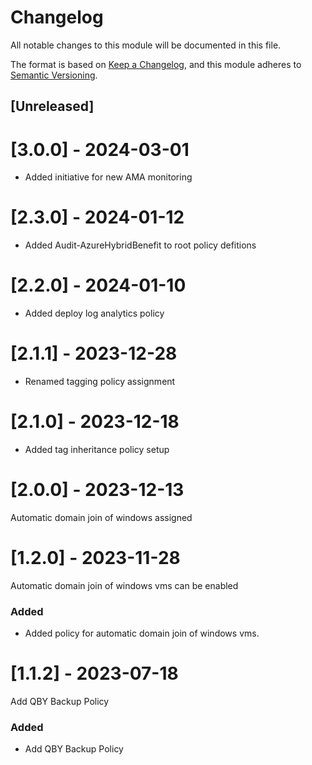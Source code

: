 # Changelog

All notable changes to this module will be documented in this file.

The format is based on [Keep a Changelog](https://keepachangelog.com/en/1.1.0/),
and this module adheres to [Semantic Versioning](https://semver.org/spec/v2.0.0.html).

## [Unreleased]

# [3.0.0] - 2024-03-01

- Added initiative for new AMA monitoring

# [2.3.0] - 2024-01-12

- Added Audit-AzureHybridBenefit to root policy defitions
 
# [2.2.0] - 2024-01-10

- Added deploy log analytics policy

# [2.1.1] - 2023-12-28

- Renamed tagging policy assignment

# [2.1.0] - 2023-12-18

- Added tag inheritance policy setup

# [2.0.0] - 2023-12-13

Automatic domain join of windows assigned

# [1.2.0] - 2023-11-28

Automatic domain join of windows vms can be enabled

### Added

- Added policy for automatic domain join of windows vms.

# [1.1.2] - 2023-07-18

Add QBY Backup Policy

### Added

- Add QBY Backup Policy
